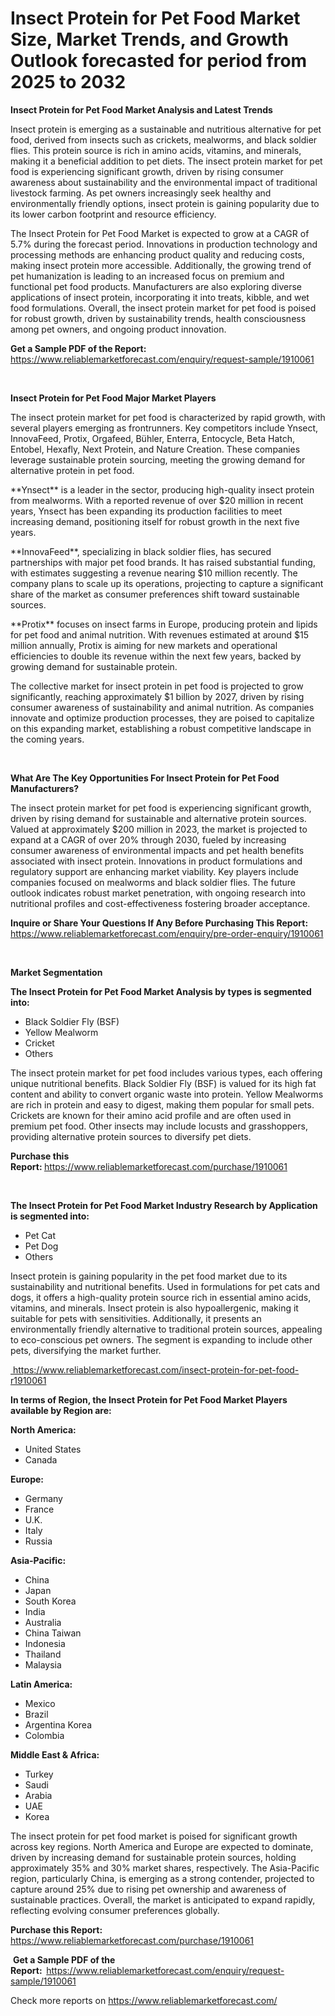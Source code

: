 <p><h1>Insect Protein for Pet Food Market Size, Market Trends, and Growth Outlook forecasted for period from 2025 to 2032</h1></p><p><strong>Insect Protein for Pet Food Market Analysis and Latest Trends</strong></p>
<p><p>Insect protein is emerging as a sustainable and nutritious alternative for pet food, derived from insects such as crickets, mealworms, and black soldier flies. This protein source is rich in amino acids, vitamins, and minerals, making it a beneficial addition to pet diets. The insect protein market for pet food is experiencing significant growth, driven by rising consumer awareness about sustainability and the environmental impact of traditional livestock farming. As pet owners increasingly seek healthy and environmentally friendly options, insect protein is gaining popularity due to its lower carbon footprint and resource efficiency.</p><p>The Insect Protein for Pet Food Market is expected to grow at a CAGR of 5.7% during the forecast period. Innovations in production technology and processing methods are enhancing product quality and reducing costs, making insect protein more accessible. Additionally, the growing trend of pet humanization is leading to an increased focus on premium and functional pet food products. Manufacturers are also exploring diverse applications of insect protein, incorporating it into treats, kibble, and wet food formulations. Overall, the insect protein market for pet food is poised for robust growth, driven by sustainability trends, health consciousness among pet owners, and ongoing product innovation.</p></p>
<p><strong>Get a Sample PDF of the Report:&nbsp;</strong> <a href="https://www.reliablemarketforecast.com/enquiry/request-sample/1910061?utm_campaign=2248&utm_medium=2&utm_source=Github&utm_content=ia&utm_term=03042025&utm_id=insect-protein-for-pet-food">https://www.reliablemarketforecast.com/enquiry/request-sample/1910061</a></p>
<p>&nbsp;</p>
<p><strong>Insect Protein for Pet Food Major Market Players</strong></p>
<p><p>The insect protein market for pet food is characterized by rapid growth, with several players emerging as frontrunners. Key competitors include Ynsect, InnovaFeed, Protix, Orgafeed, Bühler, Enterra, Entocycle, Beta Hatch, Entobel, Hexafly, Next Protein, and Nature Creation. These companies leverage sustainable protein sourcing, meeting the growing demand for alternative protein in pet food.</p><p>**Ynsect** is a leader in the sector, producing high-quality insect protein from mealworms. With a reported revenue of over $20 million in recent years, Ynsect has been expanding its production facilities to meet increasing demand, positioning itself for robust growth in the next five years.</p><p>**InnovaFeed**, specializing in black soldier flies, has secured partnerships with major pet food brands. It has raised substantial funding, with estimates suggesting a revenue nearing $10 million recently. The company plans to scale up its operations, projecting to capture a significant share of the market as consumer preferences shift toward sustainable sources.</p><p>**Protix** focuses on insect farms in Europe, producing protein and lipids for pet food and animal nutrition. With revenues estimated at around $15 million annually, Protix is aiming for new markets and operational efficiencies to double its revenue within the next few years, backed by growing demand for sustainable protein.</p><p>The collective market for insect protein in pet food is projected to grow significantly, reaching approximately $1 billion by 2027, driven by rising consumer awareness of sustainability and animal nutrition. As companies innovate and optimize production processes, they are poised to capitalize on this expanding market, establishing a robust competitive landscape in the coming years.</p></p>
<p>&nbsp;</p>
<p><strong>What Are The Key Opportunities For Insect Protein for Pet Food Manufacturers?</strong></p>
<p><p>The insect protein market for pet food is experiencing significant growth, driven by rising demand for sustainable and alternative protein sources. Valued at approximately $200 million in 2023, the market is projected to expand at a CAGR of over 20% through 2030, fueled by increasing consumer awareness of environmental impacts and pet health benefits associated with insect protein. Innovations in product formulations and regulatory support are enhancing market viability. Key players include companies focused on mealworms and black soldier flies. The future outlook indicates robust market penetration, with ongoing research into nutritional profiles and cost-effectiveness fostering broader acceptance.</p></p>
<p><strong>Inquire or Share Your Questions If Any Before Purchasing This Report:</strong> <a href="https://www.reliablemarketforecast.com/enquiry/pre-order-enquiry/1910061?utm_campaign=2248&utm_medium=2&utm_source=Github&utm_content=ia&utm_term=03042025&utm_id=insect-protein-for-pet-food">https://www.reliablemarketforecast.com/enquiry/pre-order-enquiry/1910061</a></p>
<p>&nbsp;</p>
<p><strong>Market Segmentation</strong></p>
<p><strong>The Insect Protein for Pet Food Market Analysis by types is segmented into:</strong></p>
<p><ul><li>Black Soldier Fly (BSF)</li><li>Yellow Mealworm</li><li>Cricket</li><li>Others</li></ul></p>
<p><p>The insect protein market for pet food includes various types, each offering unique nutritional benefits. Black Soldier Fly (BSF) is valued for its high fat content and ability to convert organic waste into protein. Yellow Mealworms are rich in protein and easy to digest, making them popular for small pets. Crickets are known for their amino acid profile and are often used in premium pet food. Other insects may include locusts and grasshoppers, providing alternative protein sources to diversify pet diets.</p></p>
<p><strong>Purchase this Report:&nbsp;</strong><a href="https://www.reliablemarketforecast.com/purchase/1910061?utm_campaign=2248&utm_medium=2&utm_source=Github&utm_content=ia&utm_term=03042025&utm_id=insect-protein-for-pet-food">https://www.reliablemarketforecast.com/purchase/1910061</a></p>
<p>&nbsp;</p>
<p><strong>The Insect Protein for Pet Food Market Industry Research by Application is segmented into:</strong></p>
<p><ul><li>Pet Cat</li><li>Pet Dog</li><li>Others</li></ul></p>
<p><p>Insect protein is gaining popularity in the pet food market due to its sustainability and nutritional benefits. Used in formulations for pet cats and dogs, it offers a high-quality protein source rich in essential amino acids, vitamins, and minerals. Insect protein is also hypoallergenic, making it suitable for pets with sensitivities. Additionally, it presents an environmentally friendly alternative to traditional protein sources, appealing to eco-conscious pet owners. The segment is expanding to include other pets, diversifying the market further.</p></p>
<p><a href="https://www.reliablemarketforecast.com/insect-protein-for-pet-food-r1910061?utm_campaign=2248&utm_medium=2&utm_source=Github&utm_content=ia&utm_term=03042025&utm_id=insect-protein-for-pet-food">&nbsp;https://www.reliablemarketforecast.com/insect-protein-for-pet-food-r1910061</a></p>
<p><strong>In terms of Region, the Insect Protein for Pet Food Market Players available by Region are:</strong></p>
<p>
    <p> <strong> North America: </strong>
        <ul>
            <li>United States</li>
            <li>Canada</li>
        </ul>
        </p> 
    <p> <strong> Europe: </strong>
        <ul>
            <li>Germany</li>
            <li>France</li>
            <li>U.K.</li>
            <li>Italy</li>
            <li>Russia</li>
        </ul>
        </p> 
    <p> <strong> Asia-Pacific: </strong>
        <ul>
            <li>China</li>
            <li>Japan</li>
            <li>South Korea</li>
            <li>India</li>
            <li>Australia</li>
            <li>China Taiwan</li>
            <li>Indonesia</li>
            <li>Thailand</li>
            <li>Malaysia</li>
        </ul>
        </p> 
    <p> <strong> Latin America: </strong>
        <ul>
            <li>Mexico</li>
            <li>Brazil</li>
            <li>Argentina Korea</li>
            <li>Colombia</li>
        </ul>
        </p> 
    <p> <strong> Middle East & Africa: </strong>
        <ul>
            <li>Turkey</li>
            <li>Saudi</li>
            <li>Arabia</li>
            <li>UAE</li>
            <li>Korea</li>
        </ul>
    </p>
    </p>
<p><p>The insect protein for pet food market is poised for significant growth across key regions. North America and Europe are expected to dominate, driven by increasing demand for sustainable protein sources, holding approximately 35% and 30% market shares, respectively. The Asia-Pacific region, particularly China, is emerging as a strong contender, projected to capture around 25% due to rising pet ownership and awareness of sustainable practices. Overall, the market is anticipated to expand rapidly, reflecting evolving consumer preferences globally.</p></p>
<p><strong>Purchase this Report: </strong><a href="https://www.reliablemarketforecast.com/purchase/1910061?utm_campaign=2248&utm_medium=2&utm_source=Github&utm_content=ia&utm_term=03042025&utm_id=insect-protein-for-pet-food">https://www.reliablemarketforecast.com/purchase/1910061</a></p>
<p>&nbsp;<strong>Get a Sample PDF of the Report:&nbsp;&nbsp;</strong><a href="https://www.reliablemarketforecast.com/enquiry/request-sample/1910061?utm_campaign=2248&utm_medium=2&utm_source=Github&utm_content=ia&utm_term=03042025&utm_id=insect-protein-for-pet-food">https://www.reliablemarketforecast.com/enquiry/request-sample/1910061</a></p>
<p><strong></strong></p>
<p>Check more reports on <a href="https://www.reliablemarketforecast.com/?utm_campaign=2248&utm_medium=2&utm_source=Github&utm_content=ia&utm_term=03042025&utm_id=insect-protein-for-pet-food">https://www.reliablemarketforecast.com/</a></p>